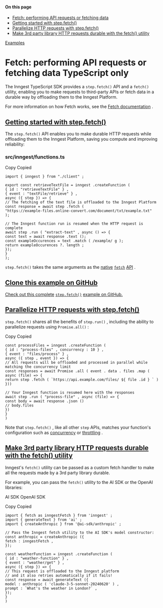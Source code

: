 #### On this page

- [Fetch: performing API requests or fetching data](\docs\examples\fetch#fetch-performing-api-requests-or-fetching-data)
- [Getting started with step.fetch()](\docs\examples\fetch#getting-started-with-step-fetch)
- [Parallelize HTTP requests with step.fetch()](\docs\examples\fetch#parallelize-http-requests-with-step-fetch)
- [Make 3rd party library HTTP requests durable with the fetch() utility](\docs\examples\fetch#make-3rd-party-library-http-requests-durable-with-the-fetch-utility)

[Examples](\docs\examples)

# Fetch: performing API requests or fetching data TypeScript only

The Inngest TypeScript SDK provides a `step.fetch()` API and a `fetch()` utility, enabling you to make requests to third-party APIs or fetch data in a durable way by offloading them to the Inngest Platform.

For more information on how Fetch works, see the [Fetch documentation](\docs\features\inngest-functions\steps-workflows\fetch) .

## [Getting started with step.fetch()](\docs\examples\fetch#getting-started-with-step-fetch)

The `step.fetch()` API enables you to make durable HTTP requests while offloading them to the Inngest Platform, saving you compute and improving reliability:

### src/inngest/functions.ts

Copy Copied

```
import { inngest } from "./client" ;

export const retrieveTextFile = inngest .createFunction (
{ id : "retrieveTextFile" } ,
{ event : "textFile/retrieve" } ,
async ({ step }) => {
// The fetching of the text file is offloaded to the Inngest Platform
const response = await step .fetch (
"https://example-files.online-convert.com/document/txt/example.txt"
);

// The Inngest function run is resumed when the HTTP request is complete
await step .run ( "extract-text" , async () => {
const text = await response .text ();
const exampleOccurences = text .match ( /example/ g );
return exampleOccurences ?. length ;
});
}
);
```

`step.fetch()` takes the same arguments as the [native](https://developer.mozilla.org/en-US/docs/Web/API/Fetch_API/Using_Fetch) [`fetch`](https://developer.mozilla.org/en-US/docs/Web/API/Fetch_API/Using_Fetch) [API](https://developer.mozilla.org/en-US/docs/Web/API/Fetch_API/Using_Fetch) .

## [Clone this example on GitHub](https://github.com/inngest/inngest-js/tree/main/examples/node-step-fetch/)

[Check out this complete](https://github.com/inngest/inngest-js/tree/main/examples/node-step-fetch/) [`step.fetch()`](https://github.com/inngest/inngest-js/tree/main/examples/node-step-fetch/) [example on GitHub.](https://github.com/inngest/inngest-js/tree/main/examples/node-step-fetch/)

## [Parallelize HTTP requests with step.fetch()](\docs\examples\fetch#parallelize-http-requests-with-step-fetch)

`step.fetch()` shares all the benefits of `step.run()` , including the ability to parallelize requests using `Promise.all()` :

Copy Copied

```
const processFiles = inngest .createFunction (
{ id : "process-files" , concurrency : 10 } ,
{ event : "files/process" } ,
async ({ step , event }) => {
// All requests will be offloaded and processed in parallel while matching the concurrency limit
const responses = await Promise .all ( event . data . files .map ( async (file) => {
return step .fetch ( `https://api.example.com/files/ ${ file .id } ` )
}))

// Your Inngest function is resumed here with the responses
await step .run ( "process-file" , async (file) => {
const body = await response .json ()
// body.files
})
}
)
```

Note that `step.fetch()` , like all other `step` APIs, matches your function's configuration such as [concurrency](\docs\guides\concurrency) or [throttling](\docs\guides\throttling) .

## [Make 3rd party library HTTP requests durable with the fetch() utility](\docs\examples\fetch#make-3rd-party-library-http-requests-durable-with-the-fetch-utility)

Inngest's `fetch()` utility can be passed as a custom fetch handler to make all the requests made by a 3rd party library durable.

For example, you can pass the `fetch()` utility to the AI SDK or the OpenAI libraries:

AI SDK OpenAI SDK

Copy Copied

```
import { fetch as inngestFetch } from 'inngest' ;
import { generateText } from 'ai' ;
import { createAnthropic } from '@ai-sdk/anthropic' ;

// Pass the Inngest fetch utility to the AI SDK's model constructor:
const anthropic = createAnthropic ({
fetch : inngestFetch ,
});

const weatherFunction = inngest .createFunction (
{ id : "weather-function" } ,
{ event : "weather/get" } ,
async ({ step }) => {
// This request is offloaded to the Inngest platform
// and it also retries automatically if it fails!
const response = await generateText ({
model : anthropic ( 'claude-3-5-sonnet-20240620' ) ,
prompt : `What's the weather in London?` ,
});
}
)
```